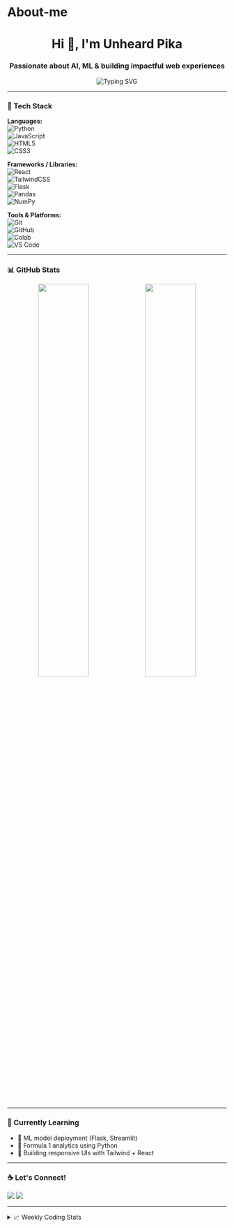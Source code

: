 # About-me
<h1 align="center">Hi 👋, I'm Unheard Pika</h1>
<h3 align="center">Passionate about AI, ML & building impactful web experiences</h3>

<p align="center">
  <img src="https://readme-typing-svg.herokuapp.com?font=Fira+Code&weight=500&pause=1000&color=00F7FF&center=true&vCenter=true&width=435&lines=Data+Nerd+%7C+Full-Stack+Learner+%7C+AI+Explorer;I+build+ML-powered+tools+%E2%9A%99%EF%B8%8F" alt="Typing SVG" />
</p>

---

### 🔧 Tech Stack

**Languages:**  
![Python](https://img.shields.io/badge/-Python-333?style=flat&logo=python&logoColor=ffdd54)  
![JavaScript](https://img.shields.io/badge/-JavaScript-333?style=flat&logo=javascript)  
![HTML5](https://img.shields.io/badge/-HTML5-333?style=flat&logo=html5)  
![CSS3](https://img.shields.io/badge/-CSS3-333?style=flat&logo=css3)

**Frameworks / Libraries:**  
![React](https://img.shields.io/badge/-React-333?style=flat&logo=react)  
![TailwindCSS](https://img.shields.io/badge/-Tailwind-333?style=flat&logo=tailwind-css)  
![Flask](https://img.shields.io/badge/-Flask-333?style=flat&logo=flask)  
![Pandas](https://img.shields.io/badge/-Pandas-333?style=flat&logo=pandas)  
![NumPy](https://img.shields.io/badge/-NumPy-333?style=flat&logo=numpy)

**Tools & Platforms:**  
![Git](https://img.shields.io/badge/-Git-333?style=flat&logo=git)  
![GitHub](https://img.shields.io/badge/-GitHub-333?style=flat&logo=github)  
![Colab](https://img.shields.io/badge/-Google_Colab-333?style=flat&logo=google-colab&logoColor=yellow)  
![VS Code](https://img.shields.io/badge/-VS_Code-333?style=flat&logo=visual-studio-code&logoColor=blue)

---

### 📊 GitHub Stats

<p align="center">
  <img src="https://github-readme-stats.vercel.app/api?username=unheardpika&show_icons=true&theme=tokyonight" width="48%" />
  <img src="https://github-readme-streak-stats.herokuapp.com/?user=unheardpika&theme=tokyonight" width="48%" />
</p>

---

### 🌱 Currently Learning

- 🧠 ML model deployment (Flask, Streamlit)
- 🏁 Formula 1 analytics using Python
- 📱 Building responsive UIs with Tailwind + React

---

### ☕ Let's Connect!

<a href="https://linkedin.com/in/your-profile"><img src="https://img.shields.io/badge/LinkedIn-blue?style=flat&logo=linkedin" /></a>
<a href="mailto:butcherboys089@gmail.com"><img src="https://img.shields.io/badge/Gmail-red?style=flat&logo=gmail&logoColor=white" /></a>

---

<details>
  <summary>📈 Weekly Coding Stats</summary>
  <img src="https://github-readme-stats.vercel.app/api/wakatime?username=yourwakatimeid&layout=compact" />
</details>

